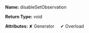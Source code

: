 **Name:** disableSetObservation

**Return Type:** void

**Attributes:** ✘ Generator&nbsp;&nbsp;&nbsp;&nbsp;&nbsp;✔ Overload


